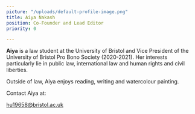 ```yaml
---
picture: "/uploads/default-profile-image.png"
title: Aiya Nakash
position: Co-Founder and Lead Editor
priority: 0

---
```

**Aiya** is a law student at the University of Bristol and Vice President of the University of Bristol Pro Bono Society (2020-2021). Her interests particularly lie in public law, international law and human rights and civil liberties. 

Outside of law, Aiya enjoys reading, writing and watercolour painting. 

Contact Aiya at: 

hu19658@bristol.ac.uk